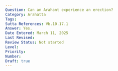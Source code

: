 ```yaml
---
Question: Can an Arahant experience an erection?
Category: Arahatta
Tags:
Sutta References: Vb.10.17.1
Answer: Yes.
Date Entered: March 11, 2025
Last Revised:
Review Status: Not started
Level: 
Priority: 
Number: 
Draft: true
---
```

